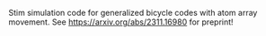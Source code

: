 Stim simulation code for generalized bicycle codes with atom array movement. See https://arxiv.org/abs/2311.16980 for preprint!